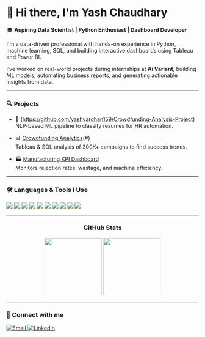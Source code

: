 # 👋 Hi there, I'm Yash Chaudhary

🎓 **Aspiring Data Scientist | Python Enthusiast | Dashboard Developer**

I'm a data-driven professional with hands-on experience in Python, machine learning, SQL, and building interactive dashboards using Tableau and Power BI.

I’ve worked on real-world projects during internships at **Ai Variant**, building ML models, automating business reports, and generating actionable insights from data.

---

### 🔍 Projects

- 📄 (https://github.com/yashvardhan159/Crowdfunding-Analysis-Project)
  NLP-based ML pipeline to classify resumes for HR automation.

- 📊 [Crowdfunding Analytics](https://github.com/yashvardhan159/Crowdfunding-Analysis-Project)(#)  
  Tableau & SQL analysis of 300K+ campaigns to find success trends.

- 🏭 [Manufacturing KPI Dashboard](#)  
  Monitors rejection rates, wastage, and machine efficiency.

> 

---

### 🛠️ Languages & Tools I Use

<p align="left">
  <img src="https://img.shields.io/badge/Python-3776AB?style=for-the-badge&logo=python&logoColor=white"/>
  <img src="https://img.shields.io/badge/SQL-003B57?style=for-the-badge&logo=postgresql&logoColor=white"/>
  <img src="https://img.shields.io/badge/R-276DC3?style=for-the-badge&logo=r&logoColor=white"/>
  <img src="https://img.shields.io/badge/Tableau-E97627?style=for-the-badge&logo=tableau&logoColor=white"/>
  <img src="https://img.shields.io/badge/Power%20BI-F2C811?style=for-the-badge&logo=powerbi&logoColor=black"/>
  <img src="https://img.shields.io/badge/Excel-217346?style=for-the-badge&logo=microsoft-excel&logoColor=white"/>
  <img src="https://img.shields.io/badge/Scikit--Learn-F7931E?style=for-the-badge&logo=scikit-learn&logoColor=white"/>
  <img src="https://img.shields.io/badge/Streamlit-FF4B4B?style=for-the-badge&logo=streamlit&logoColor=white"/>
  <img src="https://img.shields.io/badge/Jupyter-F37626?style=for-the-badge&logo=jupyter&logoColor=white"/>
  <img src="https://img.shields.io/badge/VS%20Code-007ACC?style=for-the-badge&logo=visual-studio-code&logoColor=white"/>
</p>

---

<h3 align="center">GitHub Stats</h3>
<p align="center">
  <img height="150" src="https://github-readme-stats.vercel.app/api?username=yashvardhan159&theme=react&show_icons=true&include_all_commits=true" />
  <img height="150" src="https://github-readme-stats.vercel.app/api/top-langs/?username=yashvardhan159&theme=react&layout=compact" />
</p>


---

### 🤝 Connect with me

<p align="left">
  <a href="mailto:yashvardhan159@gmail.com" target="_blank">
    <img alt="Email" src="https://img.shields.io/badge/Email-D14836?style=for-the-badge&logo=gmail&logoColor=white" />
  </a>
  <a href="https://www.linkedin.com/in/yashchaudhary159" target="_blank">
    <img alt="LinkedIn" src="https://img.shields.io/badge/LinkedIn-blue?style=for-the-badge&logo=linkedin&logoColor=white" />
  </a>
</p>
